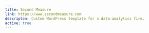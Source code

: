 ```yaml
---
title: Second Measure
link: https://www.secondmeasure.com
descripton: Custom WordPress template for a data-analytics firm.
active: true
---
```

